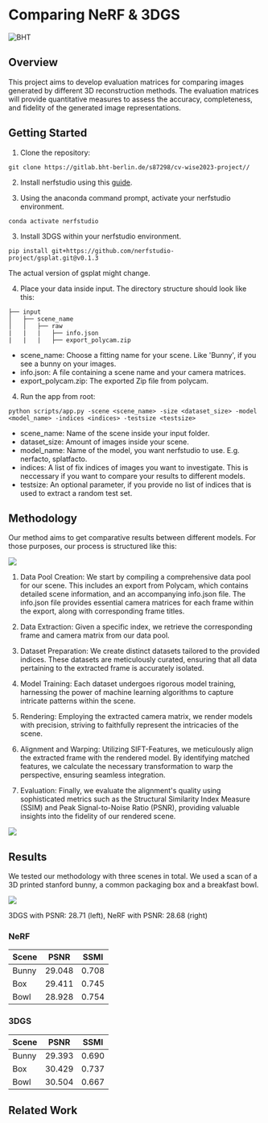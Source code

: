 # Comparing NeRF & 3DGS
![BHT](https://www.bht-berlin.de/configuration/Resources/Public/assets/images/BHT_Logo_print.png)

## Overview
This project aims to develop evaluation matrices for comparing images generated by different 3D reconstruction methods. The evaluation matrices will provide quantitative measures to assess the accuracy, completeness, and fidelity of the generated image representations.

## Getting Started
1. Clone the repository: 

```git clone https://gitlab.bht-berlin.de/s87298/cv-wise2023-project//```

2. Install nerfstudio using this [guide](https://docs.nerf.studio/quickstart/installation.html).

4. Using the anaconda command prompt, activate your nerfstudio environment.

```conda activate nerfstudio```

3. Install 3DGS within your nerfstudio environment.

```pip install git+https://github.com/nerfstudio-project/gsplat.git@v0.1.3```

The actual version of gsplat might change.

4. Place your data inside input. The directory structure should look like this: 


``` 
├── input
│   ├── scene_name
│   │   ├── raw
|   |   |   ├── info.json
|   |   |   ├── export_polycam.zip
```

- scene_name: Choose a fitting name for your scene. Like 'Bunny', if you see a bunny on your images.
- info.json: A file containing a scene name and your camera matrices.
- export_polycam.zip: The exported Zip file from polycam.


4. Run the app from root:

```python scripts/app.py -scene <scene_name> -size <dataset_size> -model <model_name> -indices <indices> -testsize <testsize>```

- scene_name: Name of the scene inside your input folder.
- dataset_size: Amount of images inside your scene.
- model_name: Name of the model, you want nerfstudio to use. E.g. nerfacto, splatfacto.
- indices: A list of fix indices of images you want to investigate. This is neccessary if you want to compare your results to different models.
- testsize: An optional parameter, if you provide no list of indices that is used to extract a random test set.

## Methodology
Our method aims to get comparative results between different models. For those purposes, our process is structured like this:

![](https://i.imgur.com/bpxEfMF.png)

1. Data Pool Creation: We start by compiling a comprehensive data pool for our scene. This includes an export from Polycam, which contains detailed scene information, and an accompanying info.json file. The info.json file provides essential camera matrices for each frame within the export, along with corresponding frame titles.

2. Data Extraction: Given a specific index, we retrieve the corresponding frame and camera matrix from our data pool.

3. Dataset Preparation: We create distinct datasets tailored to the provided indices. These datasets are meticulously curated, ensuring that all data pertaining to the extracted frame is accurately isolated.

4. Model Training: Each dataset undergoes rigorous model training, harnessing the power of machine learning algorithms to capture intricate patterns within the scene.

5. Rendering: Employing the extracted camera matrix, we render models with precision, striving to faithfully represent the intricacies of the scene.

6. Alignment and Warping: Utilizing SIFT-Features, we meticulously align the extracted frame with the rendered model. By identifying matched features, we calculate the necessary transformation to warp the perspective, ensuring seamless integration.

7. Evaluation: Finally, we evaluate the alignment's quality using sophisticated metrics such as the Structural Similarity Index Measure (SSIM) and Peak Signal-to-Noise Ratio (PSNR), providing valuable insights into the fidelity of our rendered scene.

![](https://i.imgur.com/SgIpQsD.png)

## Results
We tested our methodology with three scenes in total. We used a scan of a 3D printed stanford bunny, a common packaging box and a breakfast bowl.

![](https://i.imgur.com/HkaSz9Q.png)

3DGS with PSNR: 28.71 (left), NeRF with PSNR: 28.68 (right) 

### NeRF

| Scene | PSNR     | SSMI     |
|-------|----------|----------|
| Bunny | 29.048   | 0.708    |
| Box   | 29.411   | 0.745    |
| Bowl  | 28.928   | 0.754    |

### 3DGS

| Scene | PSNR     | SSMI     |
|-------|----------|----------|
| Bunny | 29.393   | 0.690    |
| Box   | 30.429   | 0.737    |
| Bowl  | 30.504   | 0.667    |

## Related Work